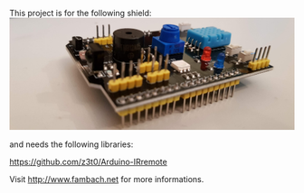 
This project is for the following shield:
![Image of shield](./img/MultiSensorShield-perspective.jpg)


and needs the following libraries:

https://github.com/z3t0/Arduino-IRremote

Visit http://www.fambach.net for more informations.
